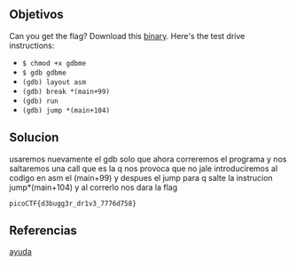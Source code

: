 ## Objetivos
Can you get the flag? Download this [binary](https://artifacts.picoctf.net/c/87/gdbme). Here's the test drive instructions:
-   `$ chmod +x gdbme`
-   `$ gdb gdbme`
-   `(gdb) layout asm`
-   `(gdb) break *(main+99)`
-   `(gdb) run`
-   `(gdb) jump *(main+104)`
## Solucion
usaremos nuevamente el gdb solo que ahora correremos el programa y nos saltaremos una call que es la q nos provoca que no jale introduciremos al codigo en asm el (main+99) y despues el jump para q salte la instrucion jump*(main+104)
y al correrlo nos dara la flag 
```
picoCTF{d3bugg3r_dr1v3_7776d758}
````
## Referencias
[ayuda](https://github.com/arvindshima/PicoCTF-2022/blob/main/Reverse%20Engineering/gdb-test-drive.md)

